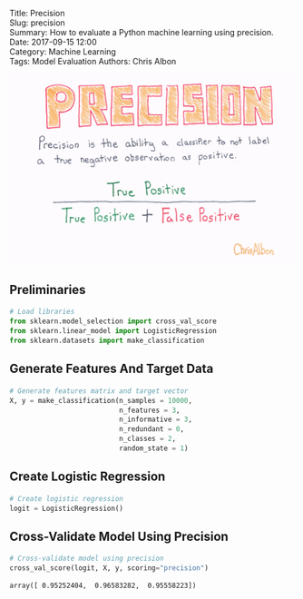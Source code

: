 Title: Precision  
Slug: precision  
Summary: How to evaluate a Python machine learning using precision.    
Date: 2017-09-15 12:00  
Category: Machine Learning  
Tags: Model Evaluation
Authors: Chris Albon

<a alt="Precision" href="https://machinelearningflashcards.com">
    <img src="precision/Precision_print.png" class="flashcard center-block">
</a>

## Preliminaries


```python
# Load libraries
from sklearn.model_selection import cross_val_score
from sklearn.linear_model import LogisticRegression
from sklearn.datasets import make_classification
```

## Generate Features And Target Data


```python
# Generate features matrix and target vector
X, y = make_classification(n_samples = 10000,
                           n_features = 3,
                           n_informative = 3,
                           n_redundant = 0,
                           n_classes = 2,
                           random_state = 1)
```

## Create Logistic Regression


```python
# Create logistic regression
logit = LogisticRegression()
```

## Cross-Validate Model Using Precision


```python
# Cross-validate model using precision
cross_val_score(logit, X, y, scoring="precision")
```




    array([ 0.95252404,  0.96583282,  0.95558223])


